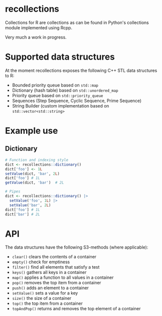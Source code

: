# recollections

Collections for R are collections as can be found in Python's collections
module implemented using Rcpp.

Very much a work in progress.

# Supported data structures

At the moment recollections exposes the following C++ STL data structures to R:

- Bounded priority queue based on `std::map`
- Dictionary (hash table) based on `std::unordered_map`
- Priority queue based on `std::priority_queue`
- Sequences (Step Sequence, Cyclic Sequence, Prime Sequence)
- String Builder (custom implementation based on `std::vector<std::string>`

# Example use

## Dictionary

```R
# Function and indexing style
dict <- recollections::dictionary()
dict['foo'] <- 1L
setValue(dict, 'bar', 2L)
dict['foo'] # 1L
getValue(dict, 'bar')  # 2L

# Pipes
dict <- recollections::dictionary() |>
  setValue('foo', 1L) |>
  setValue('bar', 2L)
dict['foo'] # 1L
dict['bar'] # 2L
```

# API

The data structures have the following S3-methods (where applicable):

- `clear()` clears the contents of a container
- `empty()` check for emptiness
- `filter()` find all elements that satisfy a test
- `keys()` gathers all keys in a container
- `map()` applies a function to all values in a container
- `pop()` removes the top item from a container
- `push()` adds an element to a container
- `setValue()` sets a value for a key
- `size()` the size of a container
- `top()` the top item from a container
- `topAndPop()` returns and removes the top element of a container
